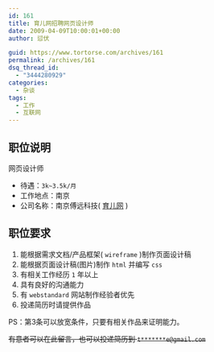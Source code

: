 ```yaml
---
id: 161
title: 育儿网招聘网页设计师
date: 2009-04-09T10:00:01+00:00
author: 愆伏

guid: https://www.tortorse.com/archives/161
permalink: /archives/161
dsq_thread_id:
  - "3444280929"
categories:
  - 杂谈
tags:
  - 工作
  - 互联网
---
```

## 职位说明

网页设计师

- 待遇：`3k~3.5k/月`
- 工作地点：南京
- 公司名称：南京傅远科技( [育儿网](www.ci123.com) )

## 职位要求

1. 能根据需求文档/产品框架( `wireframe` )制作页面设计稿
2. 能根据页面设计稿(图片)制作 `html` 并编写 `css`
3. 有相关工作经历 `1` 年以上
4. 具有良好的沟通能力
5. 有 `webstandard` 网站制作经验者优先
6. 投递简历时请提供作品

PS：第3条可以放宽条件，只要有相关作品来证明能力。

~~有意者可以在此留言，也可以投递简历到 `t*******e@gmail.com`~~